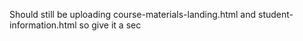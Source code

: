 Should still be uploading course-materials-landing.html and student-information.html so give it a sec
